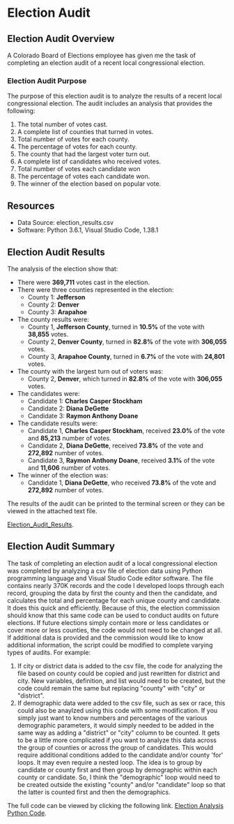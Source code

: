 # Election Audit

## Election Audit Overview
A Colorado Board of Elections employee has given me the task of completing an election audit of a recent local congressional election.
### Election Audit Purpose

The purpose of this election audit is to analyze the results of a recent local congressional election. The audit includes an analysis that provides the following:

  1. The total number of votes cast.
  2. A complete list of counties that turned in votes.
  3. Total number of votes for each county.
  4. The percentage of votes for each county.
  5. The county that had the largest voter turn out.
  6. A complete list of candidates who received votes.
  7. Total number of votes each candidate won
  8. The percentage of votes each candidate won.
  9. The winner of the election based on popular vote.

## Resources
- Data Source: election_results.csv
- Software: Python 3.6.1, Visual Studio Code, 1.38.1

## Election Audit Results
The analysis of the election show that:
- There were **369,711** votes cast in the election.
- There were three counties represented in the election:
  - County 1: **Jefferson**
  - County 2: **Denver**
  - County 3: **Arapahoe**
- The county results were:
  - County 1, **Jefferson County**, turned in **10.5%** of the vote with **38,855** votes.     
  - County 2, **Denver County**, turned in **82.8%** of the vote with **306,055** votes.
  - County 3, **Arapahoe County**, turned in **6.7%** of the vote with **24,801** votes.
- The county with the largest turn out of voters was:
  - County 2, **Denver**, which turned in **82.8%** of the vote with **306,055** votes. 
- The candidates were:
  - Candidate 1: **Charles Casper Stockham**
  - Candidate 2: **Diana DeGette**
  - Candidate 3: **Raymon Anthony Doane**
- The candidate results were:
  - Candidate 1, **Charles Casper Stockham**, received **23.0%** of the vote and **85,213** number of votes.
  - Candidate 2, **Diana DeGette**, received **73.8%** of the vote and **272,892** number of votes.
  - Candidate 3, **Raymon Anthony Doane**, received **3.1%** of the vote and **11,606** number of votes.
- The winner of the election was:
  - Candidate 1, **Diana DeGette**, who received **73.8%** of the vote and **272,892** number of votes.

The results of the audit can be printed to the terminal screen or they can be viewed in the attached text file. 

[Election_Audit_Results](Analysis/election_analysis.txt).

## Election Audit Summary
The task of completing an election audit of a local congressional election was completed by analyzing a csv file of election data using Python programming language and Visual Studio Code editor software. The file contains nearly 370K records and the code I developed loops through each record, grouping the data by first the county and then the candidate, and calculates the total and percentage for each unique county and candidate. It does this quick and efficiently. Because of this, the election commission should know that this same code can be used to conduct audits on future elections. If future elections simply contain more or less candidates or cover more or less counties, the code would not need to be changed at all. If additional data is provided and the commission would like to know additional information, the script could be modified to complete varying types of audits. For example:
  1. If city or district data is added to the csv file, the code for analyzing the file based on county could be copied and just rewritten for district and city. New variables, definition, and list would need to be created, but the code could remain the same but replacing "county" with "city" or "district". 
  2. If demographic data were added to the csv file, such as sex or race, this could also be anaylzed using this code with some modification. If you simply just want to know numbers and percentages of the various demographic parameters, it would simply needed to be added in the same way as adding a "district" or "city" column to be counted. It gets to be a little more complicated if you want to analyze this data across the group of counties or across the group of candidates. This would require additional conditions added to the candidate and/or county 'for' loops. It may even require a nested loop. The idea is to group by candidate or county first and then group by demographic within each county or candidate. So, I think the "demographic" loop would need to be created outside the existing "county" and/or "candidate" loop so that the latter is counted first and then the demographics. 

The full code can be viewed by clicking the following link. [Election Analysis Python Code](PyPoll_Challenge.py).
